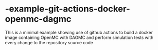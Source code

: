 # -example-git-actions-docker-openmc-dagmc
This is a minimal example showing use of github actions to build a docker image containing OpenMC with DAGMC and perform simulation tests with every change to the repository source code 
